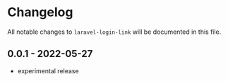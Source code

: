 # Changelog

All notable changes to `laravel-login-link` will be documented in this file.

## 0.0.1 - 2022-05-27

- experimental release

